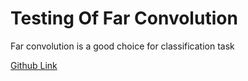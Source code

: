 Testing Of Far Convolution
====
Far convolution is a good choice for classification task


[Github Link](https://github.com/microic/niy/tree/master/examples/far_convolution)